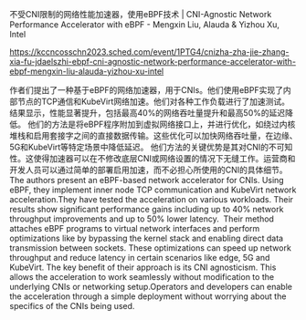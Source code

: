 不受CNI限制的网络性能加速器，使用eBPF技术 | CNI-Agnostic Network Performance Accelerator with eBPF - Mengxin Liu, Alauda & Yizhou Xu, Intel

https://kccncosschn2023.sched.com/event/1PTG4/cnizha-zha-jie-zhang-xia-fu-jdaelszhi-ebpf-cni-agnostic-network-performance-accelerator-with-ebpf-mengxin-liu-alauda-yizhou-xu-intel

作者们提出了一种基于eBPF的网络加速器，用于CNIs。他们使用eBPF实现了内部节点的TCP通信和KubeVirt网络加速。他们对各种工作负载进行了加速测试。结果显示，性能显著提升，包括最高40%的网络吞吐量提升和最高50%的延迟降低。 他们的方法是将eBPF程序附加到虚拟网络接口上，并进行优化，如绕过内核堆栈和启用套接字之间的直接数据传输。这些优化可以加快网络吞吐量，在边缘、5G和KubeVirt等特定场景中降低延迟。 他们方法的关键优势是其对CNI的不可知性。这使得加速器可以在不修改底层CNI或网络设置的情况下无缝工作。运营商和开发人员可以通过简单的部署启用加速，而不必担心所使用的CNI的具体细节。 
The authors present an eBPF-based network accelerator for CNIs. Using eBPF, they implement inner node TCP communication and KubeVirt network acceleration.They have tested the acceleration on various workloads. Their results show significant performance gains including up to 40% network throughput improvements and up to 50% lower latency.  Their method attaches eBPF programs to virtual network interfaces and perform optimizations like by bypassing the kernel stack and enabling direct data transmission between sockets. These optimizations can speed up network throughput and reduce latency in certain scenarios like edge, 5G and KubeVirt. The key benefit of their approach is its CNI agnosticism. This allows the acceleration to work seamlessly without modification to the underlying CNIs or networking setup.Operators and developers can enable the acceleration through a simple deployment without worrying about the specifics of the CNIs being used.